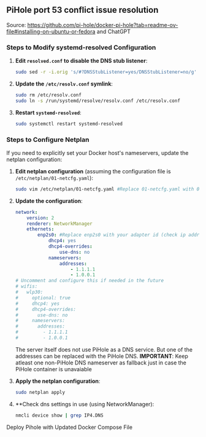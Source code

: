 ## PiHole port 53 conflict issue resolution

Source: https://github.com/pi-hole/docker-pi-hole?tab=readme-ov-file#installing-on-ubuntu-or-fedora and ChatGPT

### Steps to Modify systemd-resolved Configuration

1. **Edit `resolved.conf` to disable the DNS stub listener**:
    ```sh
    sudo sed -r -i.orig 's/#?DNSStubListener=yes/DNSStubListener=no/g' /etc/systemd/resolved.conf
    ```

2. **Update the `/etc/resolv.conf` symlink**:
    ```sh
    sudo rm /etc/resolv.conf
    sudo ln -s /run/systemd/resolve/resolv.conf /etc/resolv.conf
    ```

3. **Restart `systemd-resolved`**:
    ```sh
    sudo systemctl restart systemd-resolved
    ```

### Steps to Configure Netplan

If you need to explicitly set your Docker host's nameservers, update the netplan configuration:

1. **Edit netplan configuration** (assuming the configuration file is `/etc/netplan/01-netcfg.yaml`):
    ```sh
    sudo vim /etc/netplan/01-netcfg.yaml #Replace 01-netcfg.yaml with 01-xxx.yaml
    ```

2. **Update the configuration**:
    ```yaml
    network:
        version: 2
        renderer: NetworkManager
        ethernets:
            enp2s0: #Replace enp2s0 with your adapter id (check ip addr)
                dhcp4: yes
                dhcp4-overrides:
                    use-dns: no
                nameservers:
                    addresses:
                        - 1.1.1.1
                        - 1.0.0.1
    # Uncomment and configure this if needed in the future
    # wifis:
    #   wlp30:
    #     optional: true
    #     dhcp4: yes
    #     dhcp4-overrides:
    #       use-dns: no
    #     nameservers:
    #       addresses:
    #         - 1.1.1.1
    #         - 1.0.0.1

    ```
    The server itself does not use PiHole as a DNS service. But one of the addresses can be replaced with the PiHole DNS.
    **IMPORTANT**: Keep atleast one non-PiHole DNS nameserver as fallback just in case the PiHole container is unavaiable 

3. **Apply the netplan configuration**:
    ```sh
    sudo netplan apply
    ```
4. **Check dns settings in use (using NetworkManager):
    ```sh
    nmcli device show | grep IP4.DNS
    ```

Deploy Pihole with Updated Docker Compose File